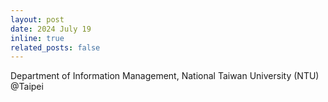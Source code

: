 ```yaml
---
layout: post
date: 2024 July 19
inline: true
related_posts: false
---
```


Department of Information Management, National Taiwan University (NTU) @Taipei